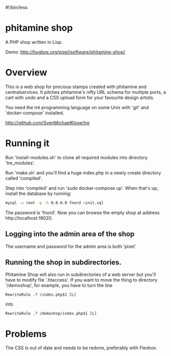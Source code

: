 #!/bin/less

phitamine shop
==============

A PHP shop written in Lisp.

Demo: http://hugbox.org/pixel/software/phitamine-shop/


# Overview

This is a web shop for precious stamps created with phitamine and
centralservices.  It pitches phitamine's nifty URL schema for
multiple ports, a cart with undo and a CSS upload form for your
favourite design artists.

You need the tré programming language on some Unix with 'git' and
'docker-compose' installed.

http://github.com/SvenMichaelKlose/tre


# Running it

Run 'install-modules.sh' to clone all required modules into
directory 'tre_modules'.

Run 'make.sh' and you'll find a huge index.php in a newly create
directory called 'compiled'.

Step into 'compiled' and run 'sudo docker-compose up'. When that's
up, install the database by running:

```sh
mysql -u root -p -h 0.0.0.0 fnord <init.sql
```

The password is 'fnord'.  Now you can browse the empty shop at
address http://localhost:19020.

## Logging into the admin area of the shop

The username and password for the admin area is both 'pixel'.

## Running the shop in subdirectories.

Phitamine Shop will also run in subdirectories of a web server
but you'll have to modify file '.htaccess'.  If you want to move
the thing to directory '/demoshop', for example, you have to turn
the line

```
RewriteRule .? /index.php$1 [L]
```

into

```
RewriteRule .? /demoshop/index.php$1 [L]
```


# Problems

The CSS is out of date and needs to be redone, preferably
with Flexbox.
